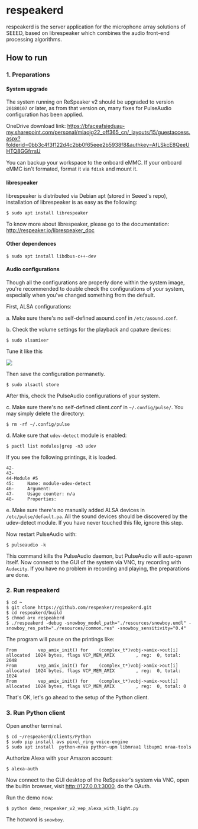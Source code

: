 # respeakerd

respeakerd is the server application for the microphone array solutions of SEEED, based on librespeaker which combines the audio front-end processing algorithms.

## How to run

### 1. Preparations

#### System upgrade

The system running on ReSpeaker v2 should be upgraded to version `20180107` or later, as from that version on, many fixes for PulseAudio configuration has been applied.

OneDrive download link: https://bfaceafsieduau-my.sharepoint.com/personal/miaojg22_off365_cn/_layouts/15/guestaccess.aspx?folderid=0bb3c4f3f122d4c2bb0f65eee2b5938f8&authkey=AfLSkcE8QeeUHTQ8GGfrrsU

You can backup your workspace to the onboard eMMC. If your onboard eMMC isn't formated, format it via `fdisk` and mount it.

#### librespeaker

librespeaker is distributed via Debian apt (stored in Seeed's repo), installation of librespeaker is as easy as the following:

```shell
$ sudo apt install librespeaker
```

To know more about librespeaker, please go to the documentation: http://respeaker.io/librespeaker_doc

#### Other dependences

```shell
$ sudo apt install libdbus-c++-dev
```

#### Audio configurations

Though all the configurations are properly done within the system image, you're recommended to double check the configurations of your system, especially when you've changed something from the default.

First, ALSA configurations:

a. Make sure there's no self-defined asound.conf in `/etc/asound.conf`.

b. Check the volume settings for the playback and cpature devices:

```shell
$ sudo alsamixer
```

Tune it like this

![](https://gitlab.com/seeedstudio/respeakerd/uploads/e9ea93446962f8e524ebc54408a83f96/image.png)

Then save the configuration permanetly.

```shell
$ sudo alsactl store
```

After this, check the PulseAudio configurations of your system.

c. Make sure there's no self-defined client.conf in `~/.config/pulse/`. You may simply delete the directory:

```shell
$ rm -rf ~/.config/pulse
```

d. Make sure that `udev-detect` module is enabled:

```shell
$ pactl list modules|grep -n3 udev
```

If you see the following printings, it is loaded.

```shell
42-
43-
44-Module #5
45:    	Name: module-udev-detect
46-    	Argument:
47-    	Usage counter: n/a
48-    	Properties:
```

e. Make sure there's no manually added ALSA devices in `/etc/pulse/default.pa`. All the sound devices should be discovered by the udev-detect module. If you have never touched this file, ignore this step.

Now restart PulseAudio with:

```shell
$ pulseaudio -k
```

This command kills the PulseAudio daemon, but PulseAudio will auto-spawn itself. Now connect to the GUI of the system via VNC, try recording with `Audacity`. If you have no problem in recording and playing, the preparations are done.


### 2. Run respeakerd

```shell
$ cd ~
$ git clone https://github.com/respeaker/respeakerd.git
$ cd respeakerd/build
$ chmod a+x respeakerd
$ ./respeakerd -debug -snowboy_model_path="./resources/snowboy.umdl" -snowboy_res_path="./resources/common.res" -snowboy_sensitivity="0.4"
```

The program will pause on the printings like:

```shell
From        vep_amix_init() for    (complex_t*)vobj->amix->out[i] allocated  1024 bytes, flags VCP_MEM_AMIX        , reg:  0, total: 2048
From        vep_amix_init() for    (complex_t*)vobj->amix->out[i] allocated  1024 bytes, flags VCP_MEM_AMIX        , reg:  0, total: 1024
From        vep_amix_init() for    (complex_t*)vobj->amix->out[i] allocated  1024 bytes, flags VCP_MEM_AMIX        , reg:  0, total: 0
```

That's OK, let's go ahead to the setup of the Python client.

### 3. Run Python client

Open another terminal.

```shell
$ cd ~/respeakerd/clients/Python
$ sudo pip install avs pixel_ring voice-engine
$ sudo apt install  python-mraa python-upm libmraa1 libupm1 mraa-tools
```

Authorize Alexa with your Amazon account:
```shell
$ alexa-auth
```

Now connect to the GUI desktop of the ReSpeaker's system via VNC, open the builtin browser, visit http://127.0.0.1:3000, do the OAuth.

Run the demo now:

```shell
$ python demo_respeaker_v2_vep_alexa_with_light.py
```

The hotword is `snowboy`.


